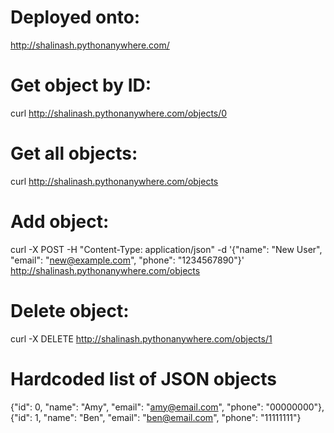 # Deployed onto: 
http://shalinash.pythonanywhere.com/ 

# Get object by ID: 
curl http://shalinash.pythonanywhere.com/objects/0

# Get all objects: 
curl http://shalinash.pythonanywhere.com/objects

# Add object: 
curl -X POST -H "Content-Type: application/json" -d '{"name": "New User", "email": "new@example.com", "phone": "1234567890"}' http://shalinash.pythonanywhere.com/objects

# Delete object: 
curl -X DELETE http://shalinash.pythonanywhere.com/objects/1

# Hardcoded list of JSON objects
{"id": 0, "name": "Amy", "email": "amy@email.com", "phone": "00000000"},
{"id": 1, "name": "Ben", "email": "ben@email.com", "phone": "11111111"}
